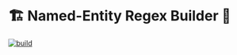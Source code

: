 # 🏗️ Named-Entity Regex Builder 🧱

[![build](https://github.com/johnnygreco/nerb/actions/workflows/build.yml/badge.svg)](https://github.com/johnnygreco/nerb/actions/workflows/build.yml)


